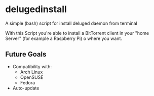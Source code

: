 delugedinstall
==============

A simple (bash) script for install deluged daemon from terminal

With this Script you're able to install a BitTorrent client in your "home Server" (for example a Raspberry Pi) o  where you want.

<h2>Future Goals</h2>
<ul>
	<li>Compatibility with:
			<ul>
				<li>Arch Linux
				<li>OpenSUSE
				<li>Fedora
			</ul>
	<li>Auto-update
</ul>
